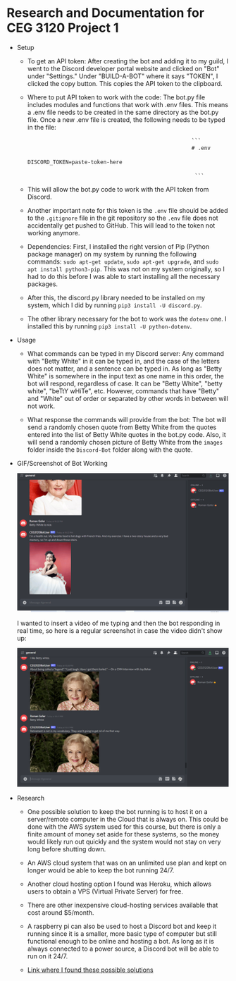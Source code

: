 # Research and Documentation for CEG 3120 Project 1

- Setup

  - To get an API token: After creating the bot and adding it to my guild, I went to the Discord developer portal website and clicked on "Bot" under
    "Settings." Under "BUILD-A-BOT" where it says "TOKEN", I clicked the copy button. This copies the API token to the clipboard.

  - Where to put API token to work with the code: The bot.py file includes modules and functions that work with .env files. This means a .env file 
    needs to be created in the same directory as the bot.py file. Once a new .env file is created, the following needs to be typed in the file:

                                                            ``` 
                                                            # .env
                                                            DISCORD_TOKEN=paste-token-here

                                                             ```

  - This will allow the bot.py code to work with the API token from Discord.
  
  - Another important note for this token is the `.env` file should be added to the `.gitignore` file in the git repository so the `.env` file does not
    accidentally get pushed to GitHub. This will lead to the token not working anymore.

  - Dependencies: First, I installed the right version of Pip (Python package manager) on my system by running the following commands: `sudo apt-get update`,
    `sudo apt-get upgrade`, and `sudo apt install python3-pip`. This was not on my system originally, so I had to do this before I was able to start
    installing all the necessary packages.

   - After this, the discord.py library needed to be installed on my system, which I did by running `pip3 install -U discord.py`.

   - The other library necessary for the bot to work was the `dotenv` one. I installed this by running `pip3 install -U python-dotenv`.  

- Usage

  - What commands can be typed in my Discord server: Any command with "Betty White" in it can be typed in, and the case of the letters does not matter, and a
    sentence can be typed in. As long as "Betty White" is somewhere in the input text as one name in this order, the bot will respond, regardless of case. It     can be "Betty White", "betty white", "beTtY wHiTe", etc. However, commands that have "Betty" and "White" out of order or separated by other words in
    between will not work.

  - What response the commands will provide from the bot: The bot will send a randomly chosen quote from Betty White from the quotes entered into the list of
    Betty White quotes in the bot.py code. Also, it will send a randomly chosen picture of Betty White from the `images` folder inside the `Discord-Bot`
    folder along with the quote.

- GIF/Screenshot of Bot Working

  ![Bot demonstration gif](images/botdemonstration2.gif)

  I wanted to insert a video of me typing and then the bot responding in real time, so here is a regular screenshot in case the video didn't show up:

  ![Bot demonstration screenshot](images/discordbot.PNG)

- Research

  - One possible solution to keep the bot running is to host it on a server/remote computer in the Cloud that is always on. This could be done with
    the AWS system used for this course, but there is only a finite amount of money set aside for these systems, so the money would likely run out
    quickly and the system would not stay on very long before shutting down.

  - An AWS cloud system that was on an unlimited use plan and kept on longer would be able to keep the bot running 24/7.

  - Another cloud hosting option I found was Heroku, which allows users to obtain a VPS (Virtual Private Server) for free.

  - There are other inexpensive cloud-hosting services available that cost around $5/month.

  - A raspberry pi can also be used to host a Discord bot and keep it running since it is a smaller, more basic type of computer but still
    functional enough to be online and hosting a bot. As long as it is always connected to a power source, a Discord bot will be able to run
    on it 24/7.

  - [Link where I found these possible solutions](https://stackoverflow.com/questions/64388307/how-to-make-your-discord-bot-always-active) 
